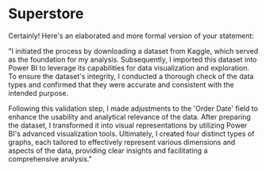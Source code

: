 # Superstore
Certainly! Here's an elaborated and more formal version of your statement:

"I initiated the process by downloading a dataset from Kaggle, which served as the foundation for my analysis. Subsequently, I imported this dataset into Power BI to leverage its capabilities for data visualization and exploration. To ensure the dataset's integrity, I conducted a thorough check of the data types and confirmed that they were accurate and consistent with the intended purpose. 

Following this validation step, I made adjustments to the 'Order Date' field to enhance the usability and analytical relevance of the data. After preparing the dataset, I transformed it into visual representations by utilizing Power BI's advanced visualization tools. Ultimately, I created four distinct types of graphs, each tailored to effectively represent various dimensions and aspects of the data, providing clear insights and facilitating a comprehensive analysis."

